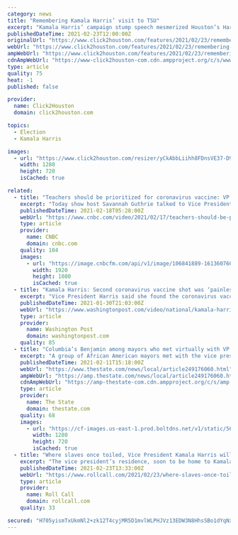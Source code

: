 ```yaml
---
category: news
title: "Remembering Kamala Harris’ visit to TSU"
excerpt: "Kamala Harris’ campaign stump speech mesmerized Houston’s Harris supporters. What the audience didn’t know at the time was that this would become a historic moment in Harris County history; they were in the presence of the future first female vice president of the United States."
publishedDateTime: 2021-02-23T12:00:00Z
originalUrl: "https://www.click2houston.com/features/2021/02/23/remembering-kamala-harris-visit-to-tsu/"
webUrl: "https://www.click2houston.com/features/2021/02/23/remembering-kamala-harris-visit-to-tsu/"
ampWebUrl: "https://www.click2houston.com/features/2021/02/23/remembering-kamala-harris-visit-to-tsu/?outputType=amp"
cdnAmpWebUrl: "https://www-click2houston-com.cdn.ampproject.org/c/s/www.click2houston.com/features/2021/02/23/remembering-kamala-harris-visit-to-tsu/?outputType=amp"
type: article
quality: 75
heat: -1
published: false

provider:
  name: Click2Houston
  domain: click2houston.com

topics:
  - Election
  - Kamala Harris

images:
  - url: "https://www.click2houston.com/resizer/yCkAbbLiihh8FDnsVE37-D9KGo0=/1280x720/smart/cloudfront-us-east-1.images.arcpublishing.com/gmg/VS7THMGUPNAXXHA3MQSGTYOFZQ.jpg"
    width: 1280
    height: 720
    isCached: true

related:
  - title: "Teachers should be prioritized for coronavirus vaccine: VP Kamala Harris"
    excerpt: "Today show host Savannah Guthrie talked to Vice President Kamala Harris about reopening schools and prioritizing teachers to get the coronavirus vaccine, in spite of the fact the CDC said is wasn't necessary."
    publishedDateTime: 2021-02-18T05:28:00Z
    webUrl: "https://www.cnbc.com/video/2021/02/17/teachers-should-be-prioritized-for-coronavirus-vaccine-vp-kamala-harris.html"
    type: article
    provider:
      name: CNBC
      domain: cnbc.com
    quality: 104
    images:
      - url: "https://image.cnbcfm.com/api/v1/image/106841889-16136076081613607604-14206248673-1080pnbcnews.jpg?v=1613607608"
        width: 1920
        height: 1080
        isCached: true
  - title: "Kamala Harris: Second coronavirus vaccine shot was ‘painless’"
    excerpt: "Vice President Harris said she found the coronavirus vaccine booster to be “painless,” and urged Americans who become eligible to receive the coronavirus vaccine to “get the shot.”"
    publishedDateTime: 2021-01-30T21:03:00Z
    webUrl: "https://www.washingtonpost.com/video/national/kamala-harris-second-coronavirus-vaccine-shot-was-painless/2021/01/30/a4fed0ed-7815-4ee2-8fad-5a3373276079_video.html"
    type: article
    provider:
      name: Washington Post
      domain: washingtonpost.com
    quality: 85
  - title: "Columbia’s Benjamin among mayors who met virtually with VP Kamala Harris on Wednesday"
    excerpt: "A group of African American mayors met with the vice president for a talk about the Biden administration’s proposed “Rescue Plan” COVID relief package."
    publishedDateTime: 2021-02-11T15:18:00Z
    webUrl: "https://www.thestate.com/news/local/article249176060.html"
    ampWebUrl: "https://amp.thestate.com/news/local/article249176060.html"
    cdnAmpWebUrl: "https://amp-thestate-com.cdn.ampproject.org/c/s/amp.thestate.com/news/local/article249176060.html"
    type: article
    provider:
      name: The State
      domain: thestate.com
    quality: 68
    images:
      - url: "https://cf-images.us-east-1.prod.boltdns.net/v1/static/5615998022001/ed96842d-4b5e-44ef-9eaf-3b6f0f46c6c2/56dcdf59-6c10-4783-99e6-eee924edb50d/1280x720/match/image.jpg?pubId=5615998031001"
        width: 1280
        height: 720
        isCached: true
  - title: "Where slaves once toiled, Vice President Kamala Harris will soon call home"
    excerpt: "The vice president’s residence, soon to be home to Kamala Harris, stands on land once owned by D.C.’s second-largest slave owner."
    publishedDateTime: 2021-02-23T13:33:00Z
    webUrl: "https://www.rollcall.com/2021/02/23/where-slaves-once-toiled-vice-president-kamala-harris-will-soon-call-home/"
    type: article
    provider:
      name: Roll Call
      domain: rollcall.com
    quality: 33

secured: "H705yismTxUkmNl2+zk12T4cyjMR5D1mvlWLPHJVz13EDW3N8HhsSBo1dYqNxWYInNTYI1x4ET+1cMJh0k+iuyRRS9aesNGiFjnidH9/7tbn6Ppcb/bD5SaT6LQFxGRa1eHEOSxU2EsEq+97zHcy5Cp5wjsPxin6a6bowK5VLH9BrvJMPbimXoGYP1qXODTDkailSasAxjMUnWAUvulvvVJLoPssdR11XmCH2HDLTLrE6nZz6I4uVVWUD8KYfHJE2nru0x9me5L8EWrD9jzoe5aGh5Qc/OPPMlv0BpOqeELow1NDcVy3Ff2tv8gm67OtqlrndhNPsNNnCxTkgBIqxruTRHLUvM53ggYYaGs69Cs=;FLkhpAFYYNMF+jHSdWjV2g=="
---
```


